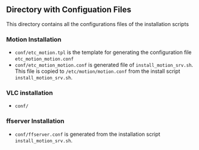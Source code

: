 ## Directory with Configuation Files
This directory contains all the configurations files of the installation scripts

### Motion Installation
* `conf/etc_motion.tpl` is the template for generating the configuration file `etc_motion_motion.conf`
* `conf/etc_motion_motion.conf` is generated file of `install_motion_srv.sh`. This file is copied to `/etc/motion/motion.conf` from the install script `install_motion_srv.sh`.

### VLC installation
* `conf/`

### ffserver Installation 
* `conf/ffserver.conf` is generated from the installation script `install_motion_srv.sh`.
